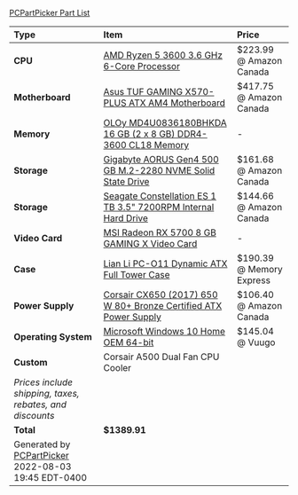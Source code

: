 [PCPartPicker Part List](https://ca.pcpartpicker.com/list/XqddGL)

Type|Item|Price
:----|:----|:----
**CPU** | [AMD Ryzen 5 3600 3.6 GHz 6-Core Processor](https://ca.pcpartpicker.com/product/9nm323/amd-ryzen-5-3600-36-thz-6-core-processor-100-100000031box) | $223.99 @ Amazon Canada 
**Motherboard** | [Asus TUF GAMING X570-PLUS ATX AM4 Motherboard](https://ca.pcpartpicker.com/product/whMTwP/asus-tuf-gaming-x570-plus-atx-am4-motherboard-tuf-gaming-x570-plus) | $417.75 @ Amazon Canada 
**Memory** | [OLOy MD4U0836180BHKDA 16 GB (2 x 8 GB) DDR4-3600 CL18 Memory](https://ca.pcpartpicker.com/product/V8848d/oloy-16-gb-2-x-8-gb-ddr4-3600-cl18-memory-md4u0836180bhkda) |-
**Storage** | [Gigabyte AORUS Gen4 500 GB M.2-2280 NVME Solid State Drive](https://ca.pcpartpicker.com/product/nPjNnQ/gigabyte-aorus-gen4-500-gb-m2-2280-nvme-solid-state-drive-gp-ag4500g) | $161.68 @ Amazon Canada 
**Storage** | [Seagate Constellation ES 1 TB 3.5" 7200RPM Internal Hard Drive](https://ca.pcpartpicker.com/product/ZwsKHx/seagate-internal-hard-drive-st1000nm0011) | $144.66 @ Amazon Canada 
**Video Card** | [MSI Radeon RX 5700 8 GB GAMING X Video Card](https://ca.pcpartpicker.com/product/nd9tt6/msi-radeon-rx-5700-8-gb-gaming-x-video-card-radeon-rx-5700-gaming-x) |-
**Case** | [Lian Li PC-O11 Dynamic ATX Full Tower Case](https://ca.pcpartpicker.com/product/Hwkj4D/lian-li-pc-o11dx-atx-full-tower-case-pc-o11dx) | $190.39 @ Memory Express 
**Power Supply** | [Corsair CX650 (2017) 650 W 80+ Bronze Certified ATX Power Supply](https://ca.pcpartpicker.com/product/3F2rxr/corsair-cx-2017-650w-80-bronze-certified-atx-power-supply-cp-9020122-na) | $106.40 @ Amazon Canada 
**Operating System** | [Microsoft Windows 10 Home OEM 64-bit](https://ca.pcpartpicker.com/product/wtgPxr/microsoft-os-kw900140) | $145.04 @ Vuugo 
**Custom**| Corsair A500 Dual Fan CPU Cooler|  
 | *Prices include shipping, taxes, rebates, and discounts* |
 | **Total** | **$1389.91**
 | Generated by [PCPartPicker](https://pcpartpicker.com) 2022-08-03 19:45 EDT-0400 |
